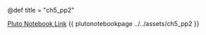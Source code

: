 @def title = "ch5_pp2"

[Pluto Notebook Link](https://github.com/stefanbringuier/QuantumComputingProblemsSolutions/tree/main/notebooks/ch5/ch5_pp2.jl)
{{ plutonotebookpage ../../assets/ch5_pp2 }}

